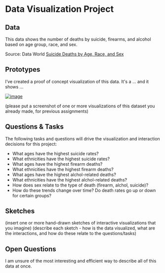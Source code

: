 # Data Visualization Project

## Data

This data shows the number of deaths by suicide, firearms, and alcohol based on age group, race, and sex.

Source:
Data World
[Suicide Deaths by Age, Race, and Sex](https://data.world/healthdatany/j6fz-a4ta/workspace/file?filename=vital-statistics-suicide-deaths-by-age-group-race-ethnicity-resident-county-region-and-gender-beginn-1.csv)


## Prototypes

I’ve created a proof of concept visualization of this data. It's a ... and it shows ...

[![image](https://user-images.githubusercontent.com/68416/65240758-9ef6c980-daff-11e9-9ffa-e35fc62683d2.png)](https://beta.vizhub.com/curran/eab039ad1765433cb51aad167d9deae4)

(please put a screenshot of one or more visualizations of this dataset you already made, for previous assignments)

## Questions & Tasks

The following tasks and questions will drive the visualization and interaction decisions for this project:

 * What ages have the highest suicide rates?
 * What ethnicities have the highest suicide rates?
 * What ages have the highest firearm deaths?
 * What ethnicities have the highest firearm deaths?
 * What ages have the highest alchol-related deaths?
 * What ethnicities have the highest alchol-related deaths?
 * How does sex relate to the type of death (firearm, alchol, suicide)?
 * How do these trends change over time? Do death rates go up or down for certain groups?


## Sketches

(insert one or more hand-drawn sketches of interactive visualizations that you imagine)
(describe each sketch - how is the data visualized, what are the interactions, and how do these relate to the questions/tasks)

## Open Questions

I am unsure of the most interesting and efficient way to describe all of this data at once.
